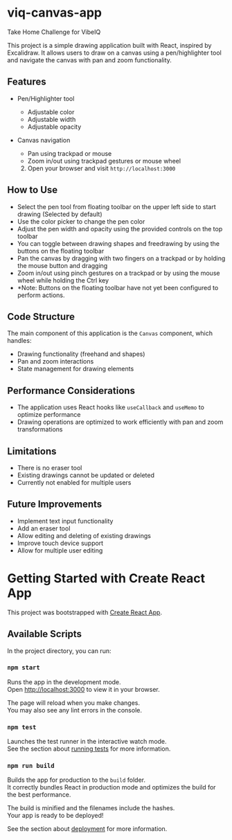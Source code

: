 # viq-canvas-app

Take Home Challenge for VibeIQ

This project is a simple drawing application built with React, inspired by Excalidraw. It allows users to draw on a canvas using a pen/highlighter tool and navigate the canvas with pan and zoom functionality.

## Features

- Pen/Highlighter tool
  - Adjustable color
  - Adjustable width
  - Adjustable opacity
- Canvas navigation

  - Pan using trackpad or mouse
  - Zoom in/out using trackpad gestures or mouse wheel

  2. Open your browser and visit `http://localhost:3000`

## How to Use

- Select the pen tool from floating toolbar on the upper left side to start drawing (Selected by default)
- Use the color picker to change the pen color
- Adjust the pen width and opacity using the provided controls on the top toolbar
- You can toggle between drawing shapes and freedrawing by using the buttons on the floating toolbar
- Pan the canvas by dragging with two fingers on a trackpad or by holding the mouse button and dragging
- Zoom in/out using pinch gestures on a trackpad or by using the mouse wheel while holding the Ctrl key
- \*Note: Buttons on the floating toolbar have not yet been configured to perform actions.

## Code Structure

The main component of this application is the `Canvas` component, which handles:

- Drawing functionality (freehand and shapes)
- Pan and zoom interactions
- State management for drawing elements

## Performance Considerations

- The application uses React hooks like `useCallback` and `useMemo` to optimize performance
- Drawing operations are optimized to work efficiently with pan and zoom transformations

## Limitations

- There is no eraser tool
- Existing drawings cannot be updated or deleted
- Currently not enabled for multiple users

## Future Improvements

- Implement text input functionality
- Add an eraser tool
- Allow editing and deleting of existing drawings
- Improve touch device support
- Allow for multiple user editing

# Getting Started with Create React App

This project was bootstrapped with [Create React App](https://github.com/facebook/create-react-app).

## Available Scripts

In the project directory, you can run:

### `npm start`

Runs the app in the development mode.\
Open [http://localhost:3000](http://localhost:3000) to view it in your browser.

The page will reload when you make changes.\
You may also see any lint errors in the console.

### `npm test`

Launches the test runner in the interactive watch mode.\
See the section about [running tests](https://facebook.github.io/create-react-app/docs/running-tests) for more information.

### `npm run build`

Builds the app for production to the `build` folder.\
It correctly bundles React in production mode and optimizes the build for the best performance.

The build is minified and the filenames include the hashes.\
Your app is ready to be deployed!

See the section about [deployment](https://facebook.github.io/create-react-app/docs/deployment) for more information.
